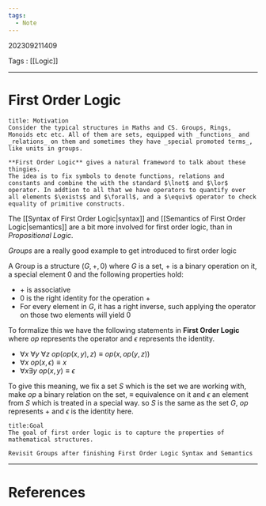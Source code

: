 ```yaml
---
tags:
  - Note
---
```

202309211409

Tags : [[Logic]]

---
# First Order Logic
```ad-tip
title: Motivation
Consider the typical structures in Maths and CS. Groups, Rings, Monoids etc etc. All of them are sets, equipped with _functions_ and _relations_ on them and sometimes they have _special promoted terms_, like units in groups.

**First Order Logic** gives a natural frameword to talk about these thingies.
The idea is to fix symbols to denote functions, relations and constants and combine the with the standard $\lnot$ and $\lor$ operator. In addtion to all that we have operators to quantify over all elements $\exists$ and $\forall$, and a $\equiv$ operator to check equality of primitive constructs.
```

The [[Syntax of First Order Logic|syntax]] and [[Semantics of First Order Logic|semantics]] are a bit more involved for first order logic, than in _Propositional Logic_.

*Groups* are a really good example to get introduced to first order logic

A Group is a structure $(G,+,0)$ where $G$ is a set, $+$ is a binary operation on it, a special element $0$ and the following properties hold:
- $+$ is associative
- $0$ is the right identity for the operation $+$
- For every element in $G$, it has a right inverse, such applying the operator on those two elements will yield $0$

To formalize this we have the following statements in **First Order Logic** where $op$ represents the operator and $\epsilon$ represents the identity.
- $\forall x\ \forall y\ \forall z\  op(op(x,y),z)\equiv op(x,op(y,z))$
- $\forall x\ op(x,\epsilon)\equiv x$
- $\forall x\exists y\ op(x, y)\equiv \epsilon$

To give this meaning, we fix a set $S$ which is the set we are working with, make $op$ a binary relation on the set, $\equiv$ equivalence on it and $\epsilon$ an element from $S$ which is treated in a special way. so $S$ is the same as the set $G$, $op$ represents $+$ and $\epsilon$ is the identity here.

```ad-success
title:Goal
The goal of first order logic is to capture the properties of mathematical structures.
```

```ad-todo
Revisit Groups after finishing First Order Logic Syntax and Semantics
```

---
# References

